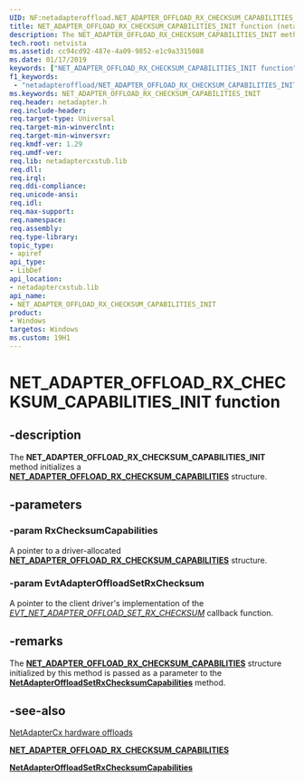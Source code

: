 ```yaml
---
UID: NF:netadapteroffload.NET_ADAPTER_OFFLOAD_RX_CHECKSUM_CAPABILITIES_INIT
title: NET_ADAPTER_OFFLOAD_RX_CHECKSUM_CAPABILITIES_INIT function (netadapteroffload.h)
description: The NET_ADAPTER_OFFLOAD_RX_CHECKSUM_CAPABILITIES_INIT method initializes a NET_ADAPTER_OFFLOAD_RX_CHECKSUM_CAPABILITIES structure.
tech.root: netvista
ms.assetid: cc94cd92-487e-4a09-9852-e1c9a3315088
ms.date: 01/17/2019
keywords: ["NET_ADAPTER_OFFLOAD_RX_CHECKSUM_CAPABILITIES_INIT function"]
f1_keywords:
 - "netadapteroffload/NET_ADAPTER_OFFLOAD_RX_CHECKSUM_CAPABILITIES_INIT"
ms.keywords: NET_ADAPTER_OFFLOAD_RX_CHECKSUM_CAPABILITIES_INIT
req.header: netadapter.h
req.include-header:
req.target-type: Universal
req.target-min-winverclnt:
req.target-min-winversvr:
req.kmdf-ver: 1.29
req.umdf-ver:
req.lib: netadaptercxstub.lib
req.dll:
req.irql: 
req.ddi-compliance:
req.unicode-ansi:
req.idl:
req.max-support:
req.namespace:
req.assembly:
req.type-library: 
topic_type: 
- apiref
api_type: 
- LibDef
api_location: 
- netadaptercxstub.lib
api_name: 
- NET_ADAPTER_OFFLOAD_RX_CHECKSUM_CAPABILITIES_INIT
product:
- Windows
targetos: Windows
ms.custom: 19H1
---
```


# NET_ADAPTER_OFFLOAD_RX_CHECKSUM_CAPABILITIES_INIT function


## -description



The **NET_ADAPTER_OFFLOAD_RX_CHECKSUM_CAPABILITIES_INIT** method initializes a [**NET_ADAPTER_OFFLOAD_RX_CHECKSUM_CAPABILITIES**](../netadapteroffload/ns-netadapteroffload-_net_adapter_offload_rx_checksum_capabilities.md) structure.

## -parameters

### -param RxChecksumCapabilities

A pointer to a driver-allocated [**NET_ADAPTER_OFFLOAD_RX_CHECKSUM_CAPABILITIES**](../netadapteroffload/ns-netadapteroffload-_net_adapter_offload_rx_checksum_capabilities.md) structure.

### -param EvtAdapterOffloadSetRxChecksum

A pointer to the client driver's implementation of the [*EVT_NET_ADAPTER_OFFLOAD_SET_RX_CHECKSUM*](../netadapteroffload/nc-netadapteroffload-evt_net_adapter_offload_set_rx_checksum.md) callback function.

## -remarks

The [**NET_ADAPTER_OFFLOAD_RX_CHECKSUM_CAPABILITIES**](../netadapteroffload/ns-netadapteroffload-_net_adapter_offload_rx+checksum_capabilities.md) structure initialized by this method is passed as a parameter to the [**NetAdapterOffloadSetRxChecksumCapabilities**](../netadapteroffload/nf-netadapteroffload-netadapteroffloadsetrxchecksumcapabilities.md) method.

## -see-also

[NetAdapterCx hardware offloads](https://docs.microsoft.com/windows-hardware/drivers/netcx/netadaptercx-hardware-offloads)

[**NET_ADAPTER_OFFLOAD_RX_CHECKSUM_CAPABILITIES**](../netadapteroffload/ns-netadapteroffload-_net_adapter_offload_rx_checksum_capabilities.md)

[**NetAdapterOffloadSetRxChecksumCapabilities**](../netadapteroffload/nf-netadapteroffload-netadapteroffloadsetrxchecksumcapabilities.md)
